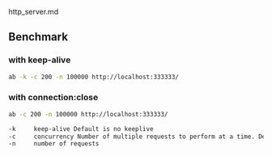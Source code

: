 http_server.md

## Benchmark
### with keep-alive
```sh
ab -k -c 200 -n 100000 http://localhost:333333/
```

### with connection:close
```sh
ab -c 200 -n 100000 http://localhost:333333/
```
```txt
-k     keep-alive Default is no keeplive
-c     concurrency Number of multiple requests to perform at a time. Default is one request at a time.
-n     number of requests
```